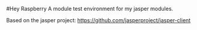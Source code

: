 #Hey Raspberry
A module test environment for my jasper modules. 

Based on the jasper project:
	https://github.com/jasperproject/jasper-client
	
